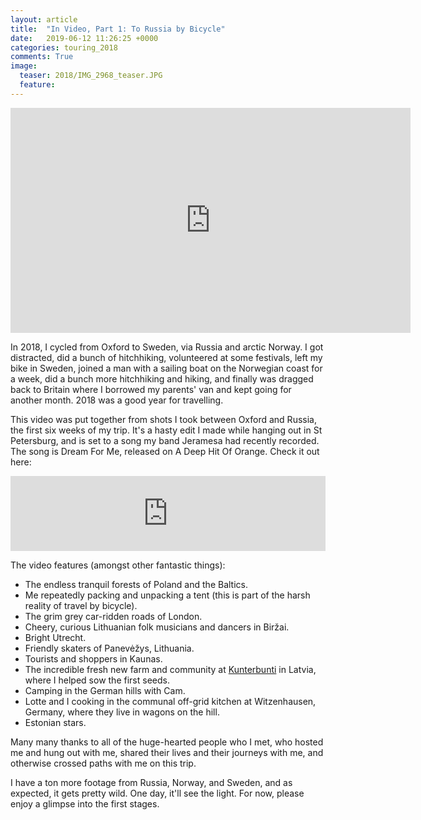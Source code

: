 ```yaml
---
layout: article
title:  "In Video, Part 1: To Russia by Bicycle"
date:   2019-06-12 11:26:25 +0000
categories: touring_2018
comments: True
image:
  teaser: 2018/IMG_2968_teaser.JPG
  feature:
---
```



<iframe src="https://player.vimeo.com/video/341358402" width="640" height="360" frameborder="0" allow="autoplay; fullscreen" allowfullscreen></iframe>

In 2018, I cycled from Oxford to Sweden, via Russia and arctic Norway. I got distracted, did a bunch of hitchhiking, volunteered at some festivals, left my bike in Sweden, joined a man with a sailing boat on the Norwegian coast for a week, did a bunch more hitchhiking and hiking, and finally was dragged back to Britain where I borrowed my parents' van and kept going for another month. 2018 was a good year for travelling.

This video was put together from shots I took between Oxford and Russia, the first six weeks of my trip. It's a hasty edit I made while hanging out in St Petersburg, and is set to a song my band Jeramesa had recently recorded. The song is Dream For Me, released on A Deep Hit Of Orange. Check it out here:

<iframe style="border: 0; width: 100%; height: 120px;" src="https://bandcamp.com/EmbeddedPlayer/album=4144136883/size=large/bgcol=333333/linkcol=e99708/tracklist=false/artwork=small/transparent=true/" seamless><a href="http://jeramesa.bandcamp.com/album/a-deep-hit-of-orange">A Deep Hit Of Orange by Jeramesa</a></iframe>

The video features (amongst other fantastic things):
  - The endless tranquil forests of Poland and the Baltics.
  - Me repeatedly packing and unpacking a tent (this is part of the harsh reality of travel by bicycle).
  - The grim grey car-ridden roads of London.
  - Cheery, curious Lithuanian folk musicians and dancers in Biržai.
  - Bright Utrecht.
  - Friendly skaters of Panevėžys, Lithuania.
  - Tourists and shoppers in  Kaunas.
  - The incredible fresh new farm and community at [Kunterbunti](https://www.facebook.com/kunterbunti/) in Latvia, where I helped sow the first seeds.
  - Camping in the German hills with Cam.
  - Lotte and I cooking in the communal off-grid kitchen at Witzenhausen, Germany, where they live in wagons on the hill.
  - Estonian stars.

  Many many thanks to all of the huge-hearted people who I met, who hosted me and hung out with me, shared their lives and their journeys with me, and otherwise crossed paths with me on this trip.

  I have a ton more footage from Russia, Norway, and Sweden, and as expected, it gets pretty wild. One day, it'll see the light. For now, please enjoy a glimpse into the first stages.
